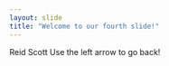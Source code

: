 ```yaml
---
layout: slide
title: "Welcome to our fourth slide!"
---
```

Reid Scott
Use the left arrow to go back!
